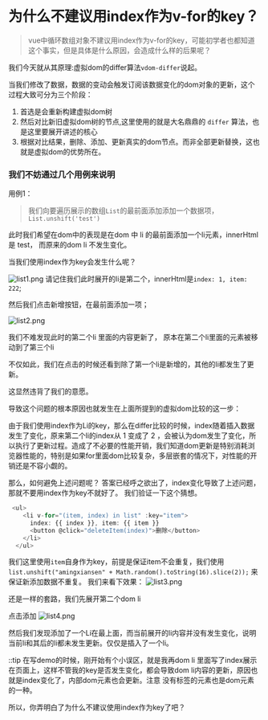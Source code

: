
# 为什么不建议用index作为v-for的key？
> vue中循环数组对象不建议用index作为v-for的key，可能初学者也都知道这个事实，但是具体是什么原因，会造成什么样的后果呢？

我们今天就从其原理:虚拟dom的differ算法`vdom-differ`说起。

当我们修改了数据，数据的变动会触发订阅该数据变化的dom对象的更新，这个过程大致可分为三个阶段：
1. 首选是会重新构建虚拟dom树
2. 然后对比新旧虚拟dom树的节点,这里使用的就是大名鼎鼎的 `differ` 算法，也是这里要展开讲述的核心
3. 根据对比结果，删除、添加、更新真实的dom节点。而非全部更新替换，这也就是虚拟dom的优势所在。

### 我们不妨通过几个用例来说明
用例1：
> 我们向要遍历展示的数组`List`的最前面添加添加一个数据项， `List.unshift('test')`

此时我们希望在dom中的表现是在dom 中 li 的最前面添加一个li元素，innerHtml是 test， 而原来的dom li 不发生变化。

当我们使用index作为key会发生什么呢？

![list1.png](https://upload-images.jianshu.io/upload_images/12094541-3d94583590ef966f.png?imageMogr2/auto-orient/strip%7CimageView2/2/w/1240)
请记住我们此时展开的li是第二个，innerHtml是` index: 1, item: 222 `;

然后我们点击新增按钮，在最前面添加一项；

![list2.png](https://upload-images.jianshu.io/upload_images/12094541-f0e87143d0b720a7.png?imageMogr2/auto-orient/strip%7CimageView2/2/w/1240)


我们不难发现此时的第二个li 里面的内容更新了， 原本在第二个li里面的元素被移动到了第三个li

不仅如此，我们在点击的时候还看到除了第一个li是新增的，其他的li都发生了更新。

这显然违背了我们的意愿。

导致这个问题的根本原因也就发生在上面所提到的虚拟dom比较的这一步：

由于我们使用index作为Li的key，那么在differ比较的时候，index随着插入数据发生了变化，原来第二个li的index从 1 变成了 2 ，会被认为dom发生了变化，所以执行了更新过程。造成了不必要的性能开销，我们知道dom更新是特别消耗浏览器性能的，特别是如果for里面dom比较复杂，多层嵌套的情况下，对性能的开销还是不容小觑的。

那么，如何避免上述问题呢？
答案已经呼之欲出了，index变化导致了上述问题，那就不要用index作为key不就好了。
我们验证一下这个猜想。
```js
 <ul>
    <li v-for="(item, index) in list" :key="item">
      index: {{ index }}, item: {{ item }}
      <button @click="deleteItem(index)">删除</button>
    </li>
  </ul>

```
我们这里使用`item`自身作为key，前提是保证item不会重复，我们使用`list.unshift("amingxiansen" + Math.random().toString(16).slice(2));`
来保证新添加数据不重复。
我们来看下效果：
![list3.png](https://upload-images.jianshu.io/upload_images/12094541-cb46a407f0aed772.png?imageMogr2/auto-orient/strip%7CimageView2/2/w/1240)

还是一样的套路，我们先展开第二个dom li 

点击添加
![list4.png](https://upload-images.jianshu.io/upload_images/12094541-43967fc605bd1d24.png?imageMogr2/auto-orient/strip%7CimageView2/2/w/1240)


然后我们发现添加了一个Li在最上面，而当前展开的li内容并没有发生变化，说明当前li和其后的li都未发生更新。仅仅是插入了一个li。


::tip
在写demo的时候，刚开始有个小误区，就是我再dom li 里面写了index展示在页面上，这样不管我的key是否发生变化，都会导致dom li内容的更新，原因也就是index变化了，内部dom元素也会更新。注意 没有标签的元素也是dom元素的一种。 

所以，你弄明白了为什么不建议使用index作为key了吧？






